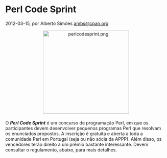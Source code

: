
# Perl Code Sprint

 2012-03-15, por Alberto Simões <ambs@cpan.org>

<img alt="perlcodesprint.png" src="%%BASE_URI%%imgs/perlcodesprint.png" class="mt-image-center" style="text-align: center; display: block; margin: 0pt auto 20px;" height="262" width="269" /> <div>O <i><b>Perl Code Sprint</b></i> é um concurso de programação Perl, em que os participantes devem desenvolver pequenos programas Perl que resolvam os enunciados propostos. A inscrição é gratuita e aberta a toda a comunidade Perl em Portugal (seja ou não sócia da APPP). Além disso, os vencedores terão direito a um prémio bastante interessante. Devem consultar o regulamento, abaixo, para mais detalhes.<br /></div>
